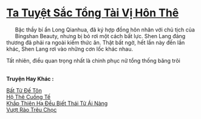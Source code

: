 <a href="https://truyentiki.com/ta-tuyet-sac-tong-tai-vi-hon-the.33516/" title="Ta Tuyệt Sắc Tổng Tài Vị Hôn Thê"><h1>Ta Tuyệt Sắc Tổng Tài Vị Hôn Thê</h1></a><div style="display:table"><img align="right" style="float: left; padding: 10px;" src="https://truyentiki.com/images/story/200x260/ta-tuyet-sac-tong-tai-vi-hon-the-1591199478.jpg" alt="">Bậc thầy bí ẩn Long Qianhua, đã ký hợp đồng hôn nhân với chủ tịch của Bingshan Beauty, nhưng bị bỏ rơi một cách bất lực. Shen Lang đáng thương đã phải ra ngoài kiếm thức ăn. Thật bất ngờ, hết lần này đến lần khác, Shen Lang rơi vào những cơn lốc khác nhau. <p></p> Tất nhiên, điều quan trọng nhất là chinh phục nữ tổng thống băng trôi</div><p><br><b>Truyện Hay Khác :</b></p><a href="https://truyentiki.com/bat-tu-de-ton.33515/" alt="Bất Tử Đế Tôn">Bất Tử Đế Tôn</a><br/><a href="https://github.com/nownovels/top500/tree/master/truyenhay/33722/" alt="Hộ Thê Cuồng Tế">Hộ Thê Cuồng Tế</a><br/><a href="https://github.com/nownovels/top500/tree/master/truyenhay/33693/" alt="Khắp Thiên Hạ Đều Biết Thái Tử Ái Nàng">Khắp Thiên Hạ Đều Biết Thái Tử Ái Nàng</a><br/><a href="https://github.com/nownovels/top500/tree/master/truyenhay/33571/" alt="Vượt Rào Trêu Chọc">Vượt Rào Trêu Chọc</a><br/>